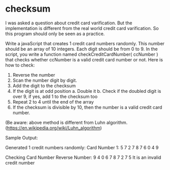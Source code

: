 # checksum

I was asked a question about credit card varification. But the implementation is different from the real world credit card varification. So this program should only be seen as a practice.

Write a javaScript that creates 1 credit card  numbers randomly. This number should be an array of 10 integers. Each digit should be from 0 to 9.  In the script, you write a function named checkCreditCardNumber( ccNumber ) that checks whether ccNumber is a valid credit card number or not. Here is how to check:
1. Reverse the number
2. Scan the number digit by digit.
3. Add the digit to the checksum
4. If the digit is at odd position
a.       Double it
b.       Check if the doubled digit is over 9, if yes, add 1 to the checksum too
5. Repeat 2 to 4 until the end of the array
6. If the checksum is divisible by 10, then the number is a valid credit card number. 

(Be aware: above method is different from Luhn algorithm. (https://en.wikipedia.org/wiki/Luhn_algorithm)

Sample Output:

Generated 1 credit numbers randomly:
Card Number 1: 5 7 2 7 8 7 6 0 4 9

Checking Card Number 
Reverse Number: 9 4 0 6 7 8 7 2 7 5
It is an invalid credit number
